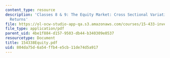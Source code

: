 ```yaml
---
content_type: resource
description: 'Classes 8 & 9: The Equity Market: Cross Sectional Variation in Stock
  Returns'
file: https://ol-ocw-studio-app-qa.s3.amazonaws.com/courses/15-433-investments-spring-2003/804da75d6a54ffb4e5cb11de74d5a917_154338Equity.pdf
file_type: application/pdf
parent_uid: 4be1f884-d157-9503-db44-b340309e0537
resourcetype: Document
title: 154338Equity.pdf
uid: 804da75d-6a54-ffb4-e5cb-11de74d5a917
---
```

